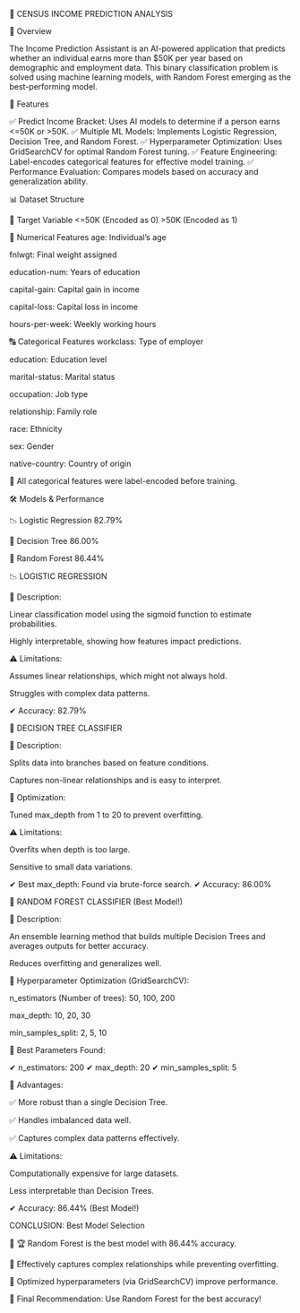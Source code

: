 🚀 CENSUS INCOME PREDICTION ANALYSIS

📌 Overview

The Income Prediction Assistant is an AI-powered application that predicts whether an individual earns more than $50K per year based on demographic and employment data. This binary classification problem is solved using machine learning models, with Random Forest emerging as the best-performing model.

🎯 Features

✅ Predict Income Bracket: Uses AI models to determine if a person earns <=50K or >50K.
✅ Multiple ML Models: Implements Logistic Regression, Decision Tree, and Random Forest.
✅ Hyperparameter Optimization: Uses GridSearchCV for optimal Random Forest tuning.
✅ Feature Engineering: Label-encodes categorical features for effective model training.
✅ Performance Evaluation: Compares models based on accuracy and generalization ability.

📊 Dataset Structure

📌 Target Variable
<=50K (Encoded as 0)  >50K (Encoded as 1)

🔢 Numerical Features
age: Individual’s age

fnlwgt: Final weight assigned

education-num: Years of education

capital-gain: Capital gain in income

capital-loss: Capital loss in income

hours-per-week: Weekly working hours

🔠 Categorical Features
workclass: Type of employer

education: Education level

marital-status: Marital status

occupation: Job type

relationship: Family role

race: Ethnicity

sex: Gender

native-country: Country of origin

📌 All categorical features were label-encoded before training.

🛠️ Models & Performance

📉 Logistic Regression	   82.79%

🌳 Decision Tree	         86.00%

🌲 Random Forest	         86.44%



📉 LOGISTIC REGRESSION

📌 Description:

Linear classification model using the sigmoid function to estimate probabilities.

Highly interpretable, showing how features impact predictions.

⚠️ Limitations:

Assumes linear relationships, which might not always hold.

Struggles with complex data patterns.

✔ Accuracy: 82.79%



🌳 DECISION TREE CLASSIFIER

📌 Description:

Splits data into branches based on feature conditions.

Captures non-linear relationships and is easy to interpret.

📌 Optimization:

Tuned max_depth from 1 to 20 to prevent overfitting.

⚠️ Limitations:

Overfits when depth is too large.

Sensitive to small data variations.

✔ Best max_depth: Found via brute-force search.
✔ Accuracy: 86.00%



🌲 RANDOM FOREST CLASSIFIER (Best Model!)

📌 Description:

An ensemble learning method that builds multiple Decision Trees and averages outputs for better accuracy.

Reduces overfitting and generalizes well.

📌 Hyperparameter Optimization (GridSearchCV):

n_estimators (Number of trees): 50, 100, 200

max_depth: 10, 20, 30

min_samples_split: 2, 5, 10

📌 Best Parameters Found:

✔ n_estimators: 200
✔ max_depth: 20
✔ min_samples_split: 5

🚀 Advantages:

✅ More robust than a single Decision Tree.

✅ Handles imbalanced data well.

✅ Captures complex data patterns effectively.

⚠️ Limitations:

Computationally expensive for large datasets.

Less interpretable than Decision Trees.

✔ Accuracy: 86.44% (Best Model!)

CONCLUSION: Best Model Selection

🔹 🏆 Random Forest is the best model with 86.44% accuracy.

🔹 Effectively captures complex relationships while preventing overfitting.

🔹 Optimized hyperparameters (via GridSearchCV) improve performance.

🚀 Final Recommendation: Use Random Forest for the best accuracy!

